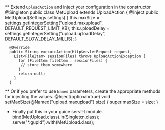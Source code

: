 
** Extend `UploadAction` and inject your configuration in the constructor 
    @Singleton
    public class MetUpload extends UploadAction {
      @Inject
      public MetUpload(Settings settings) {
        this.maxSize = settings.getIntegerSetting("upload.maxupload", DEFAULT_REQUEST_LIMIT_KB);
        this.uploadDelay = settings.getIntegerSetting("upload.uploadDelay", DEFAULT_SLOW_DELAY_MILLIS);
      }
    
      @Override
      public String executeAction(HttpServletRequest request,
        List<FileItem> sessionFiles) throws UploadActionException {
          for (FileItem fileItem : sessionFiles) {
           // store them somewhere
          }
          return null;
        }
      }

** Or if you prefer to use `Named` parameters, create the appropriate methods for injecting the values.
       @Inject(optional=true) 
       void setMaxSize(@Named("upload.maxupload") size) {
         super.maxSize = size;
       }

* Finally put this in your guice servlet module.
       bind(MetUpload.class).in(Singleton.class);
       serve("*.gupld").with(MetUpload.class);